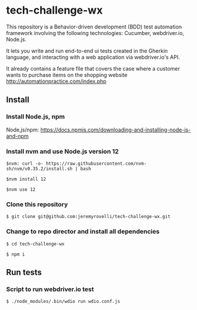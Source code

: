 # tech-challenge-wx

This repository is a Behavior-driven development (BDD) test automation framework involving the following technologies: Cucumber, webdriver.io, Node.js.

It lets you write and run end-to-end ui tests created in the Gherkin language, and interacting with a web application via webdriver.io's API. 

It already contains a feature file that covers the case where a customer wants to purchase items on the shopping website http://automationpractice.com/index.php

## Install

### Install Node.js, npm

Node,js/npm: https://docs.npmjs.com/downloading-and-installing-node-js-and-npm

### Install nvm and use Node.js version 12
`$nvm: curl -o- https://raw.githubusercontent.com/nvm-sh/nvm/v0.35.2/install.sh | bash`

`$nvm install 12`

`$nvm use 12`

### Clone this repository

`$ git clone git@github.com:jeremyrovelli/tech-challenge-wx.git`

### Change to repo director and install all dependencies

`$ cd tech-challenge-wx`

`$ npm i`

## Run tests

### Script to run webdriver.io test

`$ ./node_modules/.bin/wdio run wdio.conf.js`
